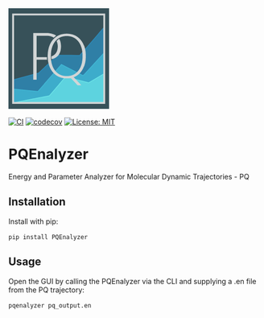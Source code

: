 <img src="PQEnalyzer/icons/icon.png" width="200">

[![CI](https://github.com/MolarVerse/PQEnalyzer/actions/workflows/ci.yml/badge.svg)](https://github.com/MolarVerse/PQEnalyzer/actions/workflows/ci.yml)
[![codecov](https://codecov.io/gh/MolarVerse/PQEnalyzer/graph/badge.svg?token=GMLrCKFfPA)](https://codecov.io/gh/MolarVerse/PQEnalyzer)
[![License: MIT](https://img.shields.io/badge/License-MIT-yellow.svg)](https://opensource.org/licenses/MIT)

# PQEnalyzer
Energy and Parameter Analyzer for Molecular Dynamic Trajectories - PQ

## Installation
    
Install with pip:

    pip install PQEnalyzer

## Usage

Open the GUI by calling the PQEnalyzer via the CLI and supplying a .en file from the PQ trajectory:

    pqenalyzer pq_output.en
